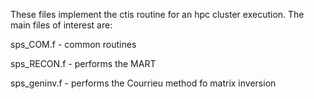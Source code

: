 These files implement the ctis routine for an hpc cluster execution.
The main files of interest are:

sps_COM.f - common routines

sps_RECON.f - performs the MART

sps_geninv.f  - performs the Courrieu method fo matrix inversion


